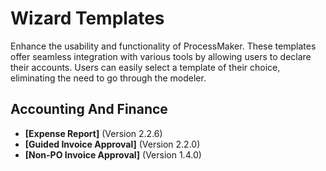# Wizard Templates
Enhance the usability and functionality of ProcessMaker. These templates offer seamless integration with various tools by allowing users to declare their accounts. Users can easily select a template of their choice, eliminating the need to go through the modeler.
## Accounting And Finance
- **[Expense Report]** (Version 2.2.6)
- **[Guided Invoice Approval]** (Version 2.2.0)
- **[Non-PO Invoice Approval]** (Version 1.4.0)
